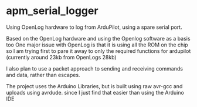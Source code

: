 # apm_serial_logger
Using OpenLog hardware to log from ArduPilot, using a spare serial port. 

Based on the OpenLog hardware and using the Openlog software as a basis too
One major issue with OpenLog is that it is using all the ROM on the chip
so I am trying first to pare it away to only the required functions for ardupilot (currently around 23kb from OpenLogs 28kb)

I also plan to use a packet approach to sending and receiving commands and data, rather than escapes.

The project uses the Arduino Libraries, but is built using raw avr-gcc and uploads using avrdude.
since I just find that easier than using the Arduino IDE
